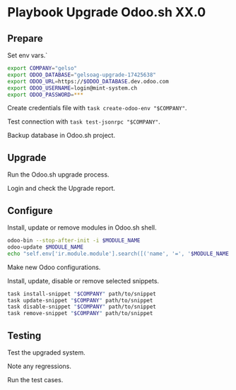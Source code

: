 # Playbook Upgrade Odoo.sh XX.0

## Prepare

Set env vars.`

```bash
export COMPANY="gelso"
export ODOO_DATABASE="gelsoag-upgrade-17425638"
export ODOO_URL=https://$ODOO_DATABASE.dev.odoo.com
export ODOO_USERNAME=login@mint-system.ch
export ODOO_PASSWORD=***
```

Create credentials file with `task create-odoo-env "$COMPANY"`.

Test connection with `task test-jsonrpc "$COMPANY"`.

Backup database in Odoo.sh project.

## Upgrade

Run the Odoo.sh upgrade process.

Login and check the Upgrade report.

## Configure

Install, update or remove modules in Odoo.sh shell.

```bash
odoo-bin --stop-after-init -i $MODULE_NAME
odoo-update $MODULE_NAME
echo "self.env['ir.module.module'].search([('name', '=', '$MODULE_NAME')]).button_immediate_uninstall()" | odoo-bin shell
```

Make new Odoo configurations.

Install, update, disable or remove selected snippets.

```bash
task install-snippet "$COMPANY" path/to/snippet
task update-snippet "$COMPANY" path/to/snippet
task disable-snippet "$COMPANY" path/to/snippet
task remove-snippet "$COMPANY" path/to/snippet
```

## Testing

Test the upgraded system.

Note any regressions.

Run the test cases.